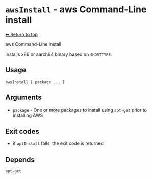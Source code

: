 
# `awsInstall` - aws Command-Line install

[⬅ Return to top](index.md)

aws Command-Line install

Installs x86 or aarch64 binary based on `$HOSTTYPE`.



## Usage

    awsInstall [ package ... ]
    

## Arguments

- `package` - One or more packages to install using `apt-get` prior to installing AWS

## Exit codes

- if `aptInstall` fails, the exit code is returned

## Depends

    apt-get
    
